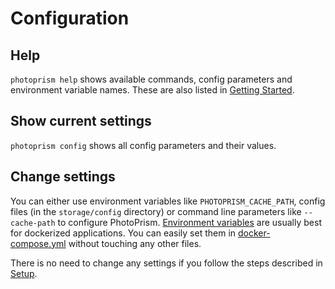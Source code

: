 # Configuration

## Help ##
`photoprism help` shows available commands, config parameters and environment variable names.
These are also listed in [Getting Started](../getting-started/config-options.md).

## Show current settings ##
`photoprism config` shows all config parameters and their values.

## Change settings ##
You can either use environment variables like `PHOTOPRISM_CACHE_PATH`, config files (in the `storage/config` directory) or command line parameters like `--cache-path` to configure PhotoPrism. [Environment variables](https://docs.docker.com/compose/environment-variables/) are usually best for dockerized applications. You can easily set them in [docker-compose.yml](https://github.com/photoprism/photoprism/blob/develop/docker-compose.yml) without touching any other files.

There is no need to change any settings if you follow the steps described in [Setup](setup.md).
